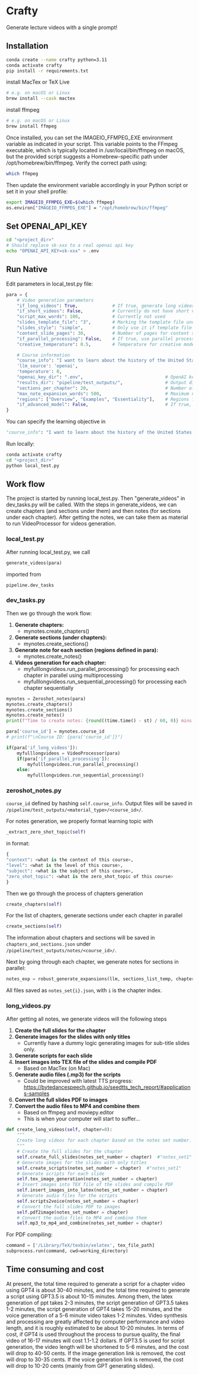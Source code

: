 # Crafty
Generate lecture videos with a single prompt!

## Installation

```bash
conda create --name crafty python=3.11
conda activate crafty
pip install -r requirements.txt
```

install MacTex or TeX Live

```bash
# e.g. on macOS or Linux
brew install --cask mactex
```

install ffmpeg

```bash
# e.g. on macOS or Linux
brew install ffmpeg
```

Once installed, you can set the IMAGEIO_FFMPEG_EXE environment variable as indicated in your script. This variable points to the FFmpeg executable, which is typically located in /usr/local/bin/ffmpeg on macOS, but the provided script suggests a Homebrew-specific path under /opt/homebrew/bin/ffmpeg. Verify the correct path using:

```bash
which ffmpeg
```

Then update the environment variable accordingly in your Python script or set it in your shell profile:

```bash
export IMAGEIO_FFMPEG_EXE=$(which ffmpeg)
os.environ["IMAGEIO_FFMPEG_EXE"] = "/opt/homebrew/bin/ffmpeg"
```

## Set OPENAI_API_KEY

```bash
cd "<project_dir>"
# Should replace sk-xxx to a real openai api key
echo "OPENAI_API_KEY=sk-xxx" > .env
```

## Run Native

Edit parameters in local_test.py file:

```python
para = {
    # Video generation parameters
    "if_long_videos": True,             # If true, generate long videos
    "if_short_videos": False,           # Currently do not have short videos
    "script_max_words": 100,            # Currently not used
    "slides_template_file": "3",        # Marking the template file under the folder "templates". User can put their own template file name.
    "slides_style": "simple",           # Only use it if template file is not provided
    "content_slide_pages": 30,          # Number of pages for content slides
    "if_parallel_processing": False,    # If true, use parallel processing (chapters) for video generation
    "creative_temperature": 0.5,        # Temperature for creative model

    # Course information
    "course_info": "I want to learn about the history of the United States!",
    'llm_source': 'openai',
    'temperature': 0,
    "openai_key_dir": ".env",                               # OpenAI key directory
    "results_dir": "pipeline/test_outputs/",                # Output directory
    "sections_per_chapter": 20,                             # Number of sections per chapter
    "max_note_expansion_words": 500,                        # Maximum number of words for note expansion
    "regions": ["Overview", "Examples", "Essentiality"],    # Regions for note expansion
    "if_advanced_model": False,                             # If true, use advanced model for note expansion (more expensive!)
}
```

You can specify the learning objective in

```python
"course_info": "I want to learn about the history of the United States!",
```

Run locally:

```bash
conda activate crafty
cd "<project_dir>"
python local_test.py
```

## Work flow

The project is started by running local_test.py. Then "generate_videos" in dev_tasks.py will be called. With the steps in generate_videos, we can create chapters (and sections under them) and then notes (for sections under each chapter). After getting the notes, we can take them as material to run VideoProcessor for videos generation.

### local_test.py
After running local_test.py, we call
```python
generate_videos(para)
```
imported from 
```python
pipeline.dev_tasks
```

### dev_tasks.py
Then we go through the work flow:
1. **Generate chapters:**
    - mynotes.create_chapters()
2. **Generate sections (under chapters):**
    - mynotes.create_sections()
3. **Generate note for each section (regions defined in para):**
    - mynotes.create_notes()
4. **Videos generation for each chapter:**
    - myfulllongvideos.run_parallel_processing() for processing each chapter in parallel using multiprocessing
    - myfulllongvideos.run_sequential_processing() for processing each chapter sequentially
```python
mynotes = Zeroshot_notes(para)
mynotes.create_chapters()
mynotes.create_sections()
mynotes.create_notes()
print(f"Time to create notes: {round((time.time() - st) / 60, 0)} mins of the course for the request {para['course_info'] }.")

para['course_id'] = mynotes.course_id
# print(f"\nCourse ID: {para['course_id']}")

if(para['if_long_videos']):
    myfulllongvideos = VideoProcessor(para)
    if(para['if_parallel_processing']):
        myfulllongvideos.run_parallel_processing()
    else:
        myfulllongvideos.run_sequential_processing()
```

### zeroshot_notes.py
```course_id``` defined by hashing ```self.course_info```. Output files will be saved in ```/pipeline/test_outputs/<material_type>/<course_id>/```.

For notes generation, we properly format learning topic with
```python
_extract_zero_shot_topic(self)
```
in format:
```python
{
"context": <what is the context of this course>,
"level": <what is the level of this course>,
"subject": <what is the subject of this course>,
"zero_shot_topic": <what is the zero_shot_topic of this course>
}
```
Then we go through the process of chapters generation
```python
create_chapters(self)
```
For the list of chapters, generate sections under each chapter in parallel
```python
create_sections(self)
```
The information about chapters and sections will be saved in ```chapters_and_sections.json``` under ```/pipeline/test_outputs/notes/<course_id>/```.

Next by going through each chapter, we generate notes for sections in parallel:
```python
notes_exp = robust_generate_expansions(llm, sections_list_temp, chapters_name_temp, self.course_name_textbook_chapters["Course name"], max_note_expansion_words, 3, self.regions)
```
All files saved as ```notes_set{i}.json```, with ```i``` is the chapter index.

### long_videos.py
After getting all notes, we generate videos will the following steps

1. **Create the full slides for the chapter**
2. **Generate images for the slides with only titles**
    - Currently have a dummy logic generating images for sub-title slides only.
3. **Generate scripts for each slide**
4. **Insert images into TEX file of the slides and compile PDF**
    - Based on MacTex (on Mac)
5. **Generate audio files (.mp3) for the scripts**
    - Could be improved with latest TTS progress: https://bytedancespeech.github.io/seedtts_tech_report/#applications-samples
6. **Convert the full slides PDF to images**
7. **Convert the audio files to MP4 and combine them**
    - Based on ffmpeg and moviepy.editor
    - This is when your computer will start to suffer...

```python
def create_long_videos(self, chapter=0):
    """
    Create long videos for each chapter based on the notes set number.
    """
    # Create the full slides for the chapter
    self.create_full_slides(notes_set_number = chapter)  #"notes_set1"
    # Generate images for the slides with only titles
    self.create_scripts(notes_set_number = chapter)  #"notes_set1"
    # Generate scripts for each slide
    self.tex_image_generation(notes_set_number = chapter)
    # Insert images into TEX file of the slides and compile PDF
    self.insert_images_into_latex(notes_set_number = chapter)
    # Generate audio files for the scripts
    self.scripts2voice(notes_set_number = chapter)
    # Convert the full slides PDF to images
    self.pdf2image(notes_set_number = chapter)
    # Convert the audio files to MP4 and combine them
    self.mp3_to_mp4_and_combine(notes_set_number = chapter)
```

For PDF compiling:
```python
command = ['/Library/TeX/texbin/xelatex', tex_file_path]
subprocess.run(command, cwd=working_directory)
```

## Time consuming and cost

At present, the total time required to generate a script for a chapter video using GPT4 is about 30-40 minutes, and the total time required to generate a script using GPT3.5 is about 10-15 minutes. Among them, the latex generation of ppt takes 2-3 minutes, the script generation of GPT3.5 takes 1-2 minutes, the script generation of GPT4 takes 15-20 minutes, and the voice generation of a 5-6 minute video takes 1-2 minutes. Video synthesis and processing are greatly affected by computer performance and video length, and it is roughly estimated to be about 10-20 minutes. In terms of cost, if GPT4 is used throughout the process to pursue quality, the final video of 16-17 minutes will cost 1.1-1.2 dollars. If GPT3.5 is used for script generation, the video length will be shortened to 5-6 minutes, and the cost will drop to 40-50 cents. If the image generation link is removed, the cost will drop to 30-35 cents. If the voice generation link is removed, the cost will drop to 10-20 cents (mainly from GPT generating slides).
